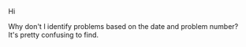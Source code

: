 Hi <br />

Why don't I identify problems based on the date and problem number? <br />
It's pretty confusing to find. <br />
